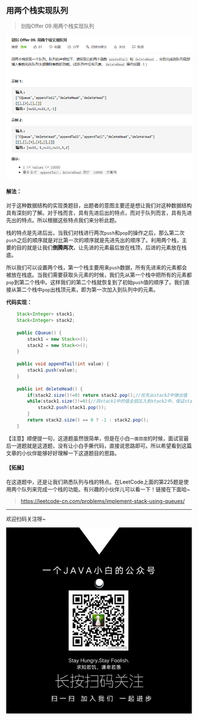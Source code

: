 

## 用两个栈实现队列

> 剑指Offer 09:用两个栈实现队列

![](题目描述.png)



#### 解法：

对于这种数据结构的实现类题目，出题者的意图主要还是想让我们对这种数据结构具有深刻的了解。对于栈而言，具有先进后出的特点，而对于队列而言，具有先进先出的特点。所以根据这些特点我们来分析此题。

栈的特点是先进后出，当我们对栈进行两次```push```和```pop```的操作之后，那么第二次```push```之后的顺序就是对比第一次的顺序就是先进先出的顺序了。利用两个栈，主要的目的就是让我们**倒腾两次**，让先进的元素最后放在栈顶，后进的元素放在栈底。

所以我们可以设置两个栈，第一个栈主要用来```push```数据，所有先进来的元素都会被放在栈底。当我们需要获取头元素的时候，我们先从第一个栈中把所有的元素都```pop```到第二个栈中。这样我们的第二个栈就恢复到了初始```push```值的顺序了。我们直接从第二个栈中```pop```出栈顶元素，即为第一次加入到队列中的元素。

**代码实现：**

```java
    Stack<Integer> stack1;
    Stack<Integer> stack2;

    public CQueue() {
        stack1 = new Stack<>();
        stack2 = new Stack<>();
    }
    
    public void appendTail(int value) {
        stack1.push(value);
    }
    
    public int deleteHead() {
        if(stack2.size()!=0) return stack2.pop();//优先从stack2中弹出值
        while(stack1.size()!=0){//将stack1中的值全部压入到stack2中，保证stack2中的弹出顺序是stack1中的压入顺序
            stack2.push(stack1.pop());
        }
        return stack2.size() == 0 ? -1 : stack2.pop();
    }
```



【注意】顺便提一句，这道题虽然很简单，但是在小白```一面百度```的时候，面试官最后一道题就是这道题，没有让小白手撕代码，直接说思路即可。所以希望看到这篇文章的小伙伴能够好好理解一下这道题目的思路。



#### 【拓展】

在这道题中，还是让我们熟悉队列与栈的特点。在LeetCode上面的第225题是使用两个队列来完成一个栈的功能。有兴趣的小伙伴儿可以看一下！链接在下面哈~

>  https://leetcode-cn.com/problems/implement-stack-using-queues/



---

欢迎扫码关注呀~

![](../微信公众号二维码.png)

